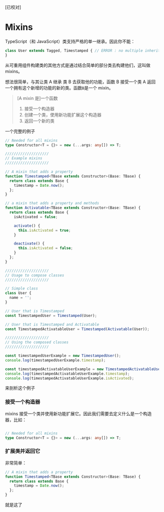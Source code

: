 [已校对]
# Mixins

TypeScript（和 JavaScript）类支持严格的单一继承。因此你不能：
```ts
class User extends Tagged, Timestamped { // ERROR : no multiple inheritance
}
```
从可重用组件构建类的其他方式是通过结合简单的部分类去构建他们，这叫做 mixins。

想法很简单，与其让类 A 继承 类 B 去获取他的功能，函数 B 接受一个类 A 返回一个拥有这个新增的功能的新的类。函数`B`是一个 mixin。

> [A mixin 是]一个函数
>  1. 接受一个构造器
>  2. 创建一个类，使用新功能扩展这个构造器
>  3. 返回一个新的类


一个完整的例子
```ts
// Needed for all mixins
type Constructor<T = {}> = new (...args: any[]) => T;

////////////////////
// Example mixins
////////////////////

// A mixin that adds a property
function Timestamped<TBase extends Constructor>(Base: TBase) {
  return class extends Base {
    timestamp = Date.now();
  };
}

// a mixin that adds a property and methods
function Activatable<TBase extends Constructor>(Base: TBase) {
  return class extends Base {
    isActivated = false;

    activate() {
      this.isActivated = true;
    }

    deactivate() {
      this.isActivated = false;
    }
  };
}

////////////////////
// Usage to compose classes
////////////////////

// Simple class
class User {
  name = '';
}

// User that is Timestamped
const TimestampedUser = Timestamped(User);

// User that is Timestamped and Activatable
const TimestampedActivatableUser = Timestamped(Activatable(User));

////////////////////
// Using the composed classes
////////////////////

const timestampedUserExample = new TimestampedUser();
console.log(timestampedUserExample.timestamp);

const timestampedActivatableUserExample = new TimestampedActivatableUser();
console.log(timestampedActivatableUserExample.timestamp);
console.log(timestampedActivatableUserExample.isActivated);
```

来剖析这个例子

### 接受一个构造器

mixins 接受一个类并使用新功能扩展它。因此我们需要去定义什么是一个构造器，比如：
```ts

// Needed for all mixins
type Constructor<T = {}> = new (...args: any[]) => T;
```

### 扩展类并返回它

非常简单：
```ts
// A mixin that adds a property
function Timestamped<TBase extends Constructor>(Base: TBase) {
  return class extends Base {
    timestamp = Date.now();
  };
}
```
就是这了